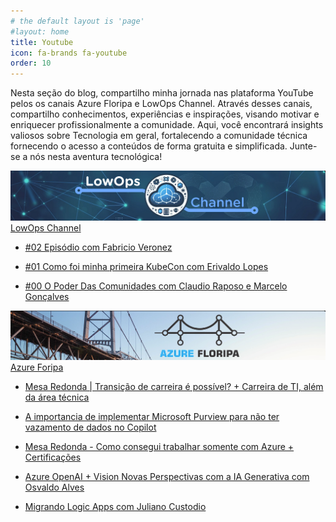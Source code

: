 ```yaml
---
# the default layout is 'page'
#layout: home
title: Youtube
icon: fa-brands fa-youtube
order: 10
---
```


Nesta seção do blog, compartilho minha jornada nas plataforma YouTube pelos os canais Azure Floripa e LowOps Channel. Através desses canais, compartilho conhecimentos, experiências e inspirações, visando motivar e enriquecer profissionalmente a comunidade. Aqui, você encontrará insights valiosos sobre Tecnologia em geral, fortalecendo a comunidade técnica fornecendo o acesso a conteúdos de forma gratuita e simplificada. Junte-se a nós nesta aventura tecnológica!

![LowOps Channel](/assets/img/posts/lowops.png)
<i class="fab fa-youtube"></i> [LowOps Channel](https://www.youtube.com/@LowOps-Channel)

- <i class="fab fa-youtube"></i> [#02 Episódio com Fabricio Veronez](https://www.youtube.com/watch?v=F-dfaVg5Ix8)

- <i class="fab fa-youtube"></i> [#01 Como foi minha primeira KubeCon com Erivaldo Lopes](https://www.youtube.com/watch?v=snISTHSQvVc&t=1s)

- <i class="fab fa-youtube"></i> [#00 O Poder Das Comunidades com Claudio Raposo e Marcelo Gonçalves](https://www.youtube.com/watch?v=nlEQ_UMyKew)

![Azure Floripa](/assets/img/posts/azurefloripa.png)
<i class="fab fa-youtube"></i> [Azure Foripa](https://www.youtube.com/@AzureFloripa)

- <i class="fab fa-youtube"></i> [Mesa Redonda | Transição de carreira é possível? + Carreira de TI, além da área técnica](https://www.youtube.com/watch?v=6drxvyPhmMc)

- <i class="fab fa-youtube"></i> [A importancia de implementar Microsoft Purview para não ter vazamento de dados no Copilot](https://www.youtube.com/watch?v=X3EV4zdh8BA)

- <i class="fab fa-youtube"></i> [Mesa Redonda - Como consegui trabalhar somente com Azure + Certificações](https://www.youtube.com/watch?v=YF6yT04eR_s&ab_channel=CloudnaQuebrada%E2%98%81%EF%B8%8F)

- <i class="fab fa-youtube"></i> [Azure OpenAI + Vision Novas Perspectivas com a IA Generativa com Osvaldo Alves](https://www.youtube.com/watch?v=YF6yT04eR_s&ab_channel=CloudnaQuebrada%E2%98%81%EF%B8%8F)

- <i class="fab fa-youtube"></i> [Migrando Logic Apps com Juliano Custodio](https://www.youtube.com/watch?v=YF6yT04eR_s&ab_channel=CloudnaQuebrada%E2%98%81%EF%B8%8F)
